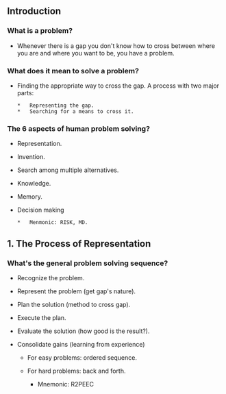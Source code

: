 ## Introduction

### What is a problem?

*	Whenever there is a gap you don't know how to cross between where you are and where you want to be, you have a problem.

### What does it mean to solve a problem?

*	Finding the appropriate way to cross the gap. A process with two major parts:

		*	Representing the gap.
		*	Searching for a means to cross it.

### The 6 aspects of human problem solving?

*	Representation.
*	Invention.
*	Search among multiple alternatives.
*	Knowledge.
*	Memory.
*	Decision making

		*	Menmonic: RISK, MD.

## 1. The Process of Representation

### What's the general problem solving sequence?

*	Recognize the problem.
*	Represent the problem (get gap's nature).
*	Plan the solution (method to cross gap).
*	Execute the plan.
*	Evaluate the solution (how good is the result?).
*	Consolidate gains (learning from experience)

	*	For easy problems: ordered sequence.
	*	For hard problems: back and forth.


		*	Mnemonic: R2PEEC